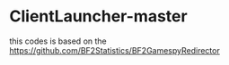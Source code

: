 # ClientLauncher-master
this codes is based on the https://github.com/BF2Statistics/BF2GamespyRedirector
